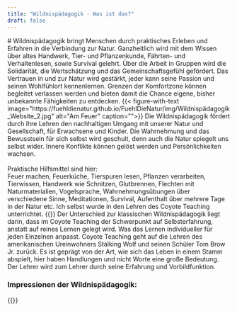 ```yaml
---
title: "Wildnispädagogik - Was ist das?"
draft: false
---
```


<div class="bg_container>
    <img class="bg" src="https://fuehldienatur.github.io/FuehlDieNatur/img/Zelt.jpg" />
    <div class="bg">
    </div>
</div>
#
Wildnispädagogik bringt Menschen durch praktisches Erleben und Erfahren in die Verbindung zur Natur.
Ganzheitlich wird mit dem Wissen über altes Handwerk, Tier- und Pflanzenkunde, Fährten- und Verhaltenlesen, sowie Survival gelehrt.
Über die Arbeit in Gruppen wird die Solidarität, die Wertschätzung und das Gemeinschaftsgefühl gefördert.
Das Vertrauen in und zur Natur wird gestärkt, jeder kann seine Passion und seinen Wohlfühlort kennenlernen.
Grenzen der Komfortzone können begleitet verlassen werden und bieten damit die Chance eigene, bisher unbekannte Fähigkeiten zu entdecken.
{{< figure-with-text image="https://fuehldienatur.github.io/FuehlDieNatur/img/Wildnispädagogik_Website_2.jpg" alt="Am Feuer" caption="">}}
Die Wildnispädagogik fördert durch ihre Lehren den nachhaltigen Umgang mit unserer Natur und Gesellschaft, für Erwachsene und Kinder.
Die Wahrnehmung und das Bewusstsein für sich selbst wird geschult, denn auch die Natur spiegelt uns selbst wider. Innere Konflikte können gelöst werden und Persönlichkeiten wachsen.<br><br>
Praktische Hilfsmittel sind hier:<br>
Feuer machen, Feuerküche, Tierspuren lesen, Pflanzen verarbeiten, Tierwissen, Handwerk wie Schnitzen, Glutbrennen, Flechten mit Naturmaterialien, Vogelsprache, Wahrnehmungsübungen über verschiedene Sinne, Meditationen, Survival, Aufenthalt über mehrere Tage in der Natur etc.
Ich selbst wurde in den Lehren des Coyote Teaching unterrichtet. 
{{</ figure-with-text>}}
Der Unterschied zur klassischen Wildnispädagogik liegt darin, dass im Coyote Teaching der Schwerpunkt auf Selbsterfahrung, anstatt auf reines Lernen gelegt wird. Was das Lernen individueller für jeden Einzelnen anpasst.
Coyote Teaching geht auf die Lehren des amerikanischen Ureinwohners Stalking Wolf und seinen Schüler Tom Brow Jr. zurück. Es ist geprägt von der Art, wie sich das Leben in einem Stamm abspielt, hier haben Handlungen und nicht Worte eine große Bedeutung. Der Lehrer wird zum Lehrer durch seine Erfahrung und Vorbildfunktion.

### Impressionen der Wildnispädagogik:
{{<carousel>}}

